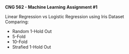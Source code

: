**CNG 562 - Machine Learning**
**Assignment #1**

Linear Regression vs Logistic Regression using Iris Dataset\
Comparing:
* Random 1-Hold Out
* 5-Fold
* 10-Fold
* Strafied 1-Hold Out
